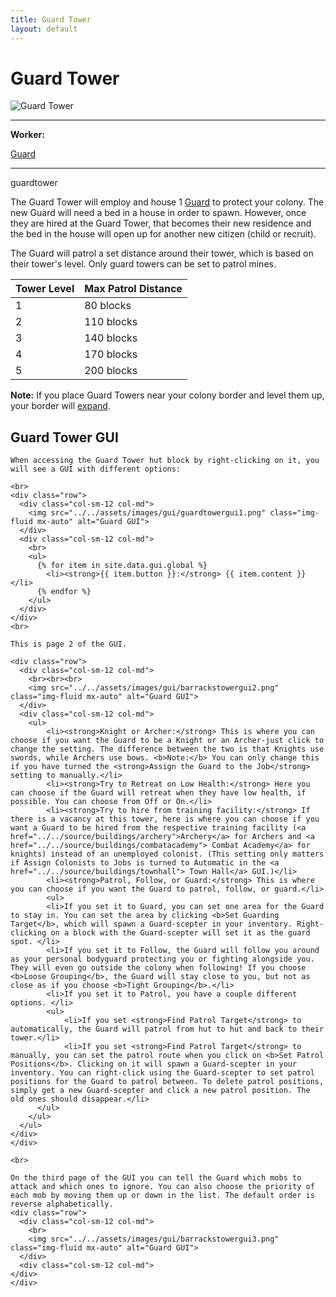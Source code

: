 ```yaml
---
title: Guard Tower
layout: default
---
```

# Guard Tower

<div class="infobox box text-center">
    <img src="../../assets/images/buildings/guardtower.png" alt="Guard Tower" />
    <hr />
    <div class="row section-text text-left">
        <div class="col">
        <p><strong>Worker:</strong></p>
        </div>
        <div class="col">
        <p><a href="../workers/guard">Guard</a></p>
        </div>
    </div>
    <hr />
    <recipe>guardtower</recipe>
</div>

The Guard Tower will employ and house 1 [Guard](../../source/workers/guard) to protect your colony. The new Guard will need a bed in a house in order to spawn. However, once they are hired at the Guard Tower, that becomes their new residence and the bed in the house will open up for another new citizen (child or recruit).

The Guard will patrol a set distance around their tower, which is based on their tower's level. Only guard towers can be set to patrol mines.

| Tower Level | Max Patrol Distance |
| ----------- | ------------------- |
| 1 | 80 blocks |
| 2 | 110 blocks |
| 3 | 140 blocks |
| 4 | 170 blocks |
| 5 | 200 blocks |

<strong>Note:</strong> If you place Guard Towers near your colony border and level them up, your border will [expand](../../source/systems/border).

## Guard Tower GUI

<div class="row">
  <div class="col">
    
    When accessing the Guard Tower hut block by right-clicking on it, you will see a GUI with different options:

    <br>
    <div class="row">
      <div class="col-sm-12 col-md">
        <img src="../../assets/images/gui/guardtowergui1.png" class="img-fluid mx-auto" alt="Guard GUI">
      </div>
      <div class="col-sm-12 col-md">
        <br>
        <ul>
          {% for item in site.data.gui.global %}
            <li><strong>{{ item.button }}:</strong> {{ item.content }}</li>
          {% endfor %}
        </ul>
      </div>
    </div>
    <br>

    This is page 2 of the GUI.

    <div class="row">
      <div class="col-sm-12 col-md">
        <br><br><br>
        <img src="../../assets/images/gui/barrackstowergui2.png" class="img-fluid mx-auto" alt="Guard GUI">
      </div>
      <div class="col-sm-12 col-md">
        <ul>
            <li><strong>Knight or Archer:</strong> This is where you can choose if you want the Guard to be a Knight or an Archer-just click to change the setting. The difference between the two is that Knights use swords, while Archers use bows. <b>Note:</b> You can only change this if you have turned the <strong>Assign the Guard to the Job</strong> setting to manually.</li>
            <li><strong>Try to Retreat on Low Health:</strong> Here you can choose if the Guard will retreat when they have low health, if possible. You can choose from Off or On.</li>  
            <li><strong>Try to hire from training facility:</strong> If there is a vacancy at this tower, here is where you can choose if you want a Guard to be hired from the respective training facility (<a href="../../source/buildings/archery">Archery</a> for Archers and <a href="../../source/buildings/combatacademy"> Combat Academy</a> for knights) instead of an unemployed colonist. (This setting only matters if Assign Colonists to Jobs is turned to Automatic in the <a href="../../source/buildings/townhall"> Town Hall</a> GUI.)</li>
            <li><strong>Patrol, Follow, or Guard:</strong> This is where you can choose if you want the Guard to patrol, follow, or guard.</li>      
            <ul>
            <li>If you set it to Guard, you can set one area for the Guard to stay in. You can set the area by clicking <b>Set Guarding Target</b>, which will spawn a Guard-scepter in your inventory. Right-clicking on a block with the Guard-scepter will set it as the guard spot. </li>
            <li>If you set it to Follow, the Guard will follow you around as your personal bodyguard protecting you or fighting alongside you. They will even go outside the colony when following! If you choose <b>Loose Grouping</b>, the Guard will stay close to you, but not as close as if you choose <b>Tight Grouping</b>.</li>
            <li>If you set it to Patrol, you have a couple different options. </li>
            <ul>
                <li>If you set <strong>Find Patrol Target</strong> to automatically, the Guard will patrol from hut to hut and back to their tower.</li>
                <li>If you set <strong>Find Patrol Target</strong> to manually, you can set the patrol route when you click on <b>Set Patrol Positions</b>. Clicking on it will spawn a Guard-scepter in your inventory. You can right-click using the Guard-scepter to set patrol positions for the Guard to patrol between. To delete patrol positions, simply get a new Guard-scepter and click a new patrol position. The old ones should disappear.</li>
          </ul>
        </ul>
      </ul>
    </div>
    </div>
            
    <br>

    On the third page of the GUI you can tell the Guard which mobs to attack and which ones to ignore. You can also choose the priority of each mob by moving them up or down in the list. The default order is reverse alphabetically.
    <div class="row">
      <div class="col-sm-12 col-md">
        <br>
        <img src="../../assets/images/gui/barrackstowergui3.png" class="img-fluid mx-auto" alt="Guard GUI">
      </div>
      <div class="col-sm-12 col-md">
    </div>
    </div>
  </div>
</div>
